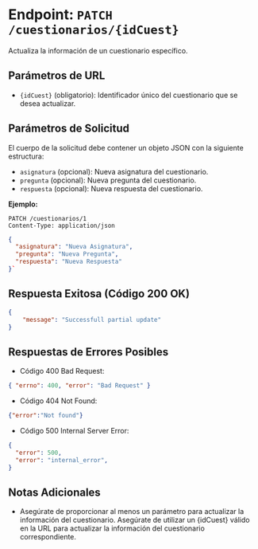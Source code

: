 # Endpoint: `PATCH /cuestionarios/{idCuest}`

Actualiza la información de un cuestionario específico.

## Parámetros de URL
- `{idCuest}` (obligatorio): Identificador único del cuestionario que se desea actualizar.

## Parámetros de Solicitud

El cuerpo de la solicitud debe contener un objeto JSON con la siguiente estructura:

- `asignatura` (opcional): Nueva asignatura del cuestionario.
- `pregunta` (opcional): Nueva pregunta del cuestionario.
- `respuesta` (opcional): Nueva respuesta del cuestionario.

**Ejemplo:**
```http
PATCH /cuestionarios/1
Content-Type: application/json
```
```json 
{
  "asignatura": "Nueva Asignatura",
  "pregunta": "Nueva Pregunta",
  "respuesta": "Nueva Respuesta"
}`
```
## Respuesta Exitosa (Código 200 OK)
```json
{
    "message": "Successfull partial update"
}
```

## Respuestas de Errores Posibles
- Código 400 Bad Request:
```json
{ "errno": 400, "error": "Bad Request" }
```
- Código 404 Not Found:
```json
{"error":"Not found"}

```
- Código 500 Internal Server Error:
```json
{
  "error": 500,
  "error": "internal_error",
}
```

## Notas Adicionales 
- Asegúrate de proporcionar al menos un parámetro para actualizar la información del cuestionario.
Asegúrate de utilizar un {idCuest} válido en la URL para actualizar la información del cuestionario correspondiente.
